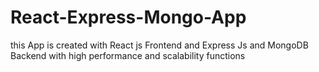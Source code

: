 # React-Express-Mongo-App
this App is created with React js Frontend and Express Js and MongoDB Backend with high performance and scalability functions
